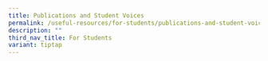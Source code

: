 ```yaml
---
title: Publications and Student Voices
permalink: /useful-resources/for-students/publications-and-student-voices/
description: ""
third_nav_title: For Students
variant: tiptap
---
```

<p></p>
